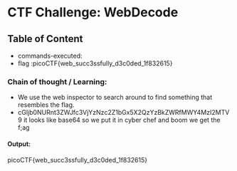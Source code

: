 # CTF Challenge: WebDecode

## Table of Content

- commands-executed:  
- flag :picoCTF{web_succ3ssfully_d3c0ded_1f832615}


### Chain of thought / Learning:
- We use the web inspector to search around to find something that resembles the flag. 
- cGljb0NURnt3ZWJfc3VjYzNzc2Z1bGx5X2QzYzBkZWRfMWY4MzI2MTV9 it looks like base64 so we put it in cyber chef and boom we get the f;ag 

#### Output:
picoCTF{web_succ3ssfully_d3c0ded_1f832615}
